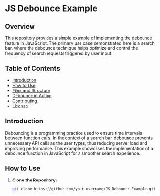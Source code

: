 # JS Debounce Example

## Overview

This repository provides a simple example of implementing the debounce feature in JavaScript. The primary use case demonstrated here is a search bar, where the debounce technique helps optimize and control the frequency of search requests triggered by user input.

## Table of Contents

- [Introduction](#introduction)
- [How to Use](#how-to-use)
- [Files and Structure](#files-and-structure)
- [Debounce in Action](#debounce-in-action)
- [Contributing](#contributing)
- [License](#license)

## Introduction

Debouncing is a programming practice used to ensure time intervals between function calls. In the context of a search bar, debounce prevents unnecessary API calls as the user types, thus reducing server load and improving performance. This example showcases the implementation of a debounce function in JavaScript for a smoother search experience.

## How to Use

1. **Clone the Repository:**
   ```bash
   git clone https://github.com/your-username/JS_Debounce_Example.git
